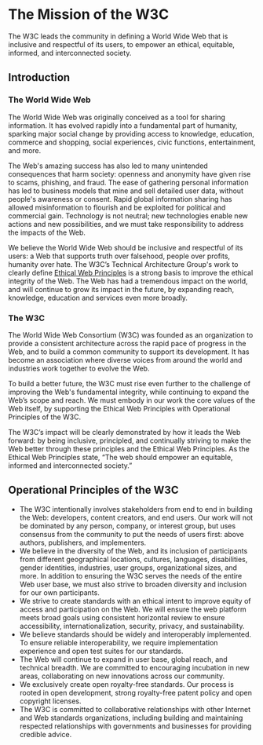 # The Mission of the W3C

The W3C leads the community in defining a World Wide Web that is inclusive and respectful of its users, 
to empower an ethical, equitable, informed, and interconnected society.

## **Introduction**
### The World Wide Web

The World Wide Web was originally conceived as a tool for sharing information. 
It has evolved rapidly into a fundamental part of humanity, 
sparking major social change by providing access to 
knowledge, education, commerce and shopping, social experiences, civic functions, entertainment, and more.

The Web's amazing success has also led to many unintended consequences that harm society: 
openness and anonymity have given rise to scams, phishing, and fraud. 
The ease of gathering personal information has led to business models that mine and sell detailed user data, without people's awareness or consent. 
Rapid global information sharing has allowed misinformation to flourish and be exploited for political and commercial gain. 
Technology is not neutral; 
new technologies enable new actions and new possibilities, and we must take responsibility to address the impacts of the Web.

We believe the World Wide Web should be inclusive and respectful of its users: 
a Web that supports truth over falsehood, people over profits, humanity over hate. 
The W3C’s Technical Architecture Group's work to clearly define [Ethical Web Principles](https://www.w3.org/2001/tag/doc/ethical-web-principles/) 
is a strong basis to improve the ethical integrity of the Web. 
The Web has had a tremendous impact on the world, and will continue to grow its impact in the future, 
by expanding reach, knowledge, education and services even more broadly.

### The W3C

The World Wide Web Consortium (W3C) was founded as an organization to provide a consistent architecture across the rapid pace of progress in the Web, 
and to build a common community to support its development. 
It has become an association where diverse voices from around the world and industries work together to evolve the Web.

To build a better future, the W3C must rise even further to the challenge of improving the Web's fundamental integrity, 
while continuing to expand the Web’s scope and reach. 
We must embody in our work the core values of the Web itself, 
by supporting the Ethical Web Principles with Operational Principles of the W3C.

The W3C’s impact will be clearly demonstrated by how it leads the Web forward: 
by being inclusive, principled, and continually striving to make the Web better through these principles and the Ethical Web Principles. 
As the Ethical Web Principles state, “The web should empower an equitable, informed and interconnected society.”

## Operational Principles of the W3C

* The W3C intentionally involves stakeholders from end to end in building the Web: developers, content creators, and end users.
  Our work will not be dominated by any person, company, or interest group, but uses consensus from the community
  to put the needs of users first: above authors, publishers, and implementers.
* We believe in the diversity of the Web, and its inclusion of participants
  from different geographical locations, cultures, languages, disabilities, gender identities, industries, user groups, organizational sizes, and more.
  In addition to ensuring the W3C serves the needs of the entire Web user base,
  we must also strive to broaden diversity and inclusion for our own participants.
* We strive to create standards with an ethical intent to improve equity of access and participation on the Web.
  We will ensure the web platform meets broad goals using consistent horizontal review
  to ensure accessibility, internationalization, security, privacy, and sustainability.
* We believe standards should be widely and interoperably implemented.
  To ensure reliable interoperability, we require implementation experience and open test suites for our standards.
* The Web will continue to expand in user base, global reach, and technical breadth.
  We are committed to encouraging incubation in new areas, collaborating on new innovations across our community.
* We exclusively create open royalty-free standards.
  Our process is rooted in open development, strong royalty-free patent policy and open copyright licenses.
* The W3C is committed to collaborative relationships with other Internet and Web standards organizations,
  including building and maintaining respected relationships with governments and businesses for providing credible advice.

